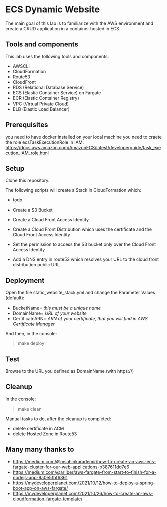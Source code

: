 # ECS Dynamic Website

The main goal of this lab is to familiarize with the AWS environment and create a CRUD application in a container hosted in ECS.

## Tools and components

This lab uses the following tools and components:

- AWSCLI
- CloudFormation
- Route53
- CloudFront
- RDS (Relational Database Service)
- ECS (Elastic Container Service) on Fargate
- ECR (Elastic Container Registry)
- VPC (Virtual Private Cloud)
- ELB (Elastic Load Balancer)

## Prerequisites

you need to have docker installed on your local machine
you need to craete the role ecsTaskExecutionRole in IAM:
https://docs.aws.amazon.com/AmazonECS/latest/developerguide/task_execution_IAM_role.html

## Setup

Clone this repository.

The following scripts will create a Stack in CloudFormation which:

- todo

- Create a S3 Bucket
- Create a Cloud Front Access Identity
- Create a Cloud Front Distribution which uses the certificate and the Cloud Front Access Identity
- Set the permission to access the S3 bucket only over the Cloud Front Access Identity
- Add a DNS entry in route53 which resolves your URL to the cloud front distribution public URL

## Deployment

Open the file static_website_stack.yml and change the Parameter Values (default):

- BucketName= _this must be a unique name_
- DomainName= _URL of your website_
- CertificateARN= _ARN of your certificate, that you will find in AWS Certificate Manager_

And then, in the console:

> make deploy

## Test

Browse to the URL you defined as DomainName (with https://)

## Cleanup

In the console:

> make clean

Manual tasks to do, after the cleanup is completed:

- delete certificate in ACM
- delete Hosted Zone in Route53

## Many many thanks to

- https://medium.com/@msahinkarademir/how-to-create-an-aws-ecs-fargate-cluster-for-our-web-applications-b387611dd7e6
- https://medium.com/@arliber/aws-fargate-from-start-to-finish-for-a-nodejs-app-9a0e5fbf6361
- https://mydeveloperplanet.com/2021/10/12/how-to-deploy-a-spring-boot-app-on-aws-fargate/
- https://mydeveloperplanet.com/2021/10/26/how-to-create-an-aws-cloudformation-fargate-template/

